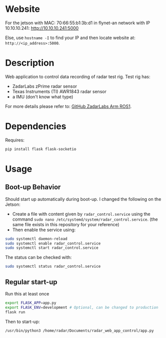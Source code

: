 # Website
For the jetson with MAC: 70:66:55:b1:3b:d1 in flynet-an network with IP 10.10.10.241: http://10.10.10.241:5000

Else, use `hostname -I` to find your IP and then locate website at: `http://<ip_address>:5000`.

# Description
Web application to control data recording of radar test rig.
Test rig has:
- ZadarLabs zPrime radar sensor
- Texas Instruments (TI) AWR1843 radar sensor
- a IMU (don't know what type)


For more details please refer to: [GitHub ZadarLabs Arm ROS1](https://github.com/Maexerich/zadarlabs_arm_ros1).

# Dependencies
Requires:
```bash	
pip install flask flask-socketio
```

# Usage
## Boot-up Behavior
Should start up automatically during boot-up.
I changed the following on the Jetson:
- Create a file with content given by `radar_control.service` using the command  `sudo nano /etc/systemd/system/radar_control.service`. (the same file exists in this repository for your reference)
- Then enable the service using:
```bash
sudo systemctl daemon-reload
sudo systemctl enable radar_control.service
sudo systemctl start radar_control.service
```

The status can be checked with:
```bash
sudo systemctl status radar_control.service
```

## Regular start-up
Run this at least once
```bash
export FLASK_APP=app.py
export FLASK_ENV=development # Optional, can be changed to production
flask run
```
Then to start-up:
```bash
/usr/bin/python3 /home/radar/Documents/radar_web_app_control/app.py
```	
